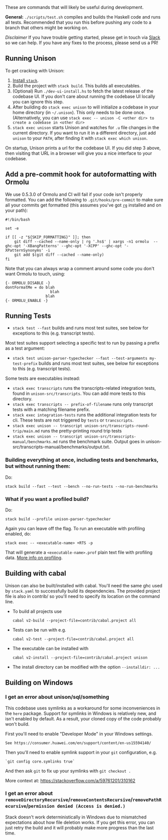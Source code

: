 These are commands that will likely be useful during development.

__General:__ `./scripts/test.sh` compiles and builds the Haskell code and runs all tests. Recommended that you run this before pushing any code to a branch that others might be working on.

_Disclaimer_ If you have trouble getting started, please get in touch via [Slack](https://unison-lang.org/community) so we can help.  If you have any fixes to the process, please send us a PR!

## Running Unison

To get cracking with Unison:

1. [Install `stack`](https://docs.haskellstack.org/en/stable/README/#how-to-install).
2. Build the project with `stack build`. This builds all executables.
3. (Optional) Run `./dev-ui-install.hs` to fetch the latest release of the codebase UI. If you don't care about running the codebase UI locally you can ignore this step.
4. After building do `stack exec unison` to will initialize a codebase in your home directory (in `~/.unison`). This only needs to be done once. (Alternatively, you can use `stack exec -- unison -C <other dir> to create a codebase in <other dir>`
5. `stack exec unison` starts Unison and watches for `.u` file changes in the current directory. If you want to run it in a different directory, just add `unison` to your `PATH`, after finding it with `stack exec which unison`.

On startup, Unison prints a url for the codebase UI. If you did step 3 above, then visiting that URL in a browser will give you a nice interface to your codebase.

## Add a pre-commit hook for autoformatting with Ormolu

We use 0.5.3.0 of Ormolu and CI will fail if your code isn't properly formatted. You can add the following to `.git/hooks/pre-commit` to make sure all your commits get formatted (this assumes you've got [`rg`](https://github.com/BurntSushi/ripgrep) installed and on your path):

```
#!/bin/bash

set -e

if [[ -z "${SKIP_FORMATTING}" ]]; then
    git diff --cached --name-only | rg '.hs$' | xargs -n1 ormolu  --ghc-opt '-XBangPatterns' --ghc-opt '-XCPP' --ghc-opt '-XPatternSynonyms' -i
    git add $(git diff --cached --name-only)
fi
```

Note that you can always wrap a comment around some code you don't want Ormolu to touch, using:

```
{- ORMOLU_DISABLE -}
dontFormatMe = do blah
                    blah
                  blah
{- ORMOLU_ENABLE -}
```

## Running Tests

* `stack test --fast` builds and runs most test suites, see below for exceptions to this (e.g. transcript tests).

Most test suites support selecting a specific test to run by passing a prefix as a test argument:

* `stack test unison-parser-typechecker --fast --test-arguments my-test-prefix` builds and runs most test suites, see below for exceptions to this (e.g. transcript tests).

Some tests are executables instead:

* `stack exec transcripts` runs the transcripts-related integration tests, found in `unison-src/transcripts`. You can add more tests to this directory.
* `stack exec transcripts -- prefix-of-filename` runs only transcript tests with a matching filename prefix.
* `stack exec integration-tests` runs the additional integration tests for cli. These tests are not triggered by `tests` or `trancscripts`.
* `stack exec unison -- transcript unison-src/transcripts-round-trip/main.md` runs the pretty-printing round trip tests
* `stack exec unison -- transcript unison-src/transcripts-manual/benchmarks.md` runs the benchmark suite. Output goes in unison-src/transcripts-manual/benchmarks/output.txt.

### Building everything at once, including tests and benchmarks, but without running them:
Do:

    stack build --fast --test --bench --no-run-tests --no-run-benchmarks

### What if you want a profiled build?

Do:

    stack build --profile unison-parser-typechecker

Again you can leave off the flag. To run an executable with profiling enabled, do:

    stack exec -- <executable-name> +RTS -p

That will generate a `<executable-name>.prof` plain text file with profiling data. [More info on profiling](https://downloads.haskell.org/~ghc/latest/docs/html/users_guide/profiling.html).

## Building with cabal

Unison can also be built/installed with cabal. You'll need the same ghc
used by `stack.yaml` to successfully build its dependencies.
The provided project file is also in contrib/ so you'll need to specify
its location on the command line.

* To build all projects use

    `cabal v2-build --project-file=contrib/cabal.project all`

* Tests can be run with e.g.

    `cabal v2-test --project-file=contrib/cabal.project all`

* The executable can be installed with

    `cabal v2-install --project-file=contrib/cabal.project unison`

* The install directory can be modified with the option `--installdir: ...`

## Building on Windows

### I get an error about unison/sql/something

This codebase uses symlinks as a workaround for some inconveniences in the `here` package. Support for symlinks in Windows is relatively new, and isn't enabled by default. As a result, your cloned copy of the code probably won't build.

First you'll need to enable "Developer Mode" in your Windows settings.

	See https://consumer.huawei.com/en/support/content/en-us15594140/

Then you'll need to enable symlink support in your `git` configuration, e.g.

    `git config core.symlinks true`

And then ask `git` to fix up your symlinks with `git checkout .`

More context at: https://stackoverflow.com/a/59761201/310162


### I get an error about `removeDirectoryRecursive`/`removeContentsRecursive`/`removePathRecursive`/`permission denied (Access is denied.)`

Stack doesn't work deterministically in Windows due to mismatched expectations about how file deletion works. If you get this error, you can just retry the build and it will probably make more progress than the last time.
